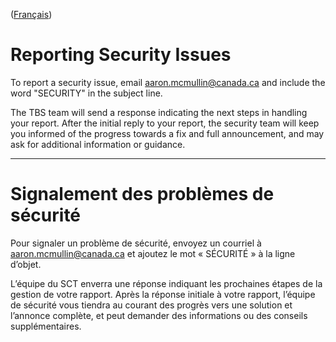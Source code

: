 ([Français](#signalement-des-problèmes-de-sécurité))

# Reporting Security Issues

To report a security issue, email [aaron.mcmullin@canada.ca](mailto:aaron.mcmullin@canada.ca) and include the word "SECURITY" in the subject line.

The TBS team will send a response indicating the next steps in handling your report. After the initial reply to your report, the security team will keep you informed of the progress towards a fix and full announcement, and may ask for additional information or guidance.
______________________

# Signalement des problèmes de sécurité

Pour signaler un problème de sécurité, envoyez un courriel à [aaron.mcmullin@canada.ca](mailto:aaron.mcmullin@canada.ca) et ajoutez le mot « SÉCURITÉ » à la ligne d’objet.

L’équipe du SCT enverra une réponse indiquant les prochaines étapes de la gestion de votre rapport. Après la réponse initiale à votre rapport, l’équipe de sécurité vous tiendra au courant des progrès vers une solution et l’annonce complète, et peut demander des informations ou des conseils supplémentaires.
